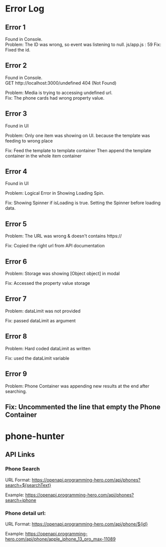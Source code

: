 # Error Log
## Error 1  
Found in Console.  
Problem: The ID was wrong, so event was listening to null. js/app.js : 59
Fix: Fixed the id.  

## Error 2  
Found in Console.  
GET http://localhost:3000/undefined 404 (Not Found)  

Problem: Media is trying to accessing undefined url.  
Fix: The phone cards had wrong property value.  

## Error 3  
Found in UI  

Problem: Only one item was showing on UI. because the template was feeding to wrong place  

Fix: Feed the template to template container Then append the template container in the whole item container  

## Error 4  
Found in UI  

Problem: Logical Error in Showing Loading Spin.  

Fix: Showing Spinner if isLoading is true. Setting the Spinner before loading data.  

## Error 5  

Problem: The URL was wrong & doesn't contains https://  

Fix: Copied the right url from API documentation  

## Error 6  

Problem: Storage was showing [Object object] in modal

Fix: Accessed the property value storage

## Error 7  

Problem: dataLimit was not provided  

Fix: passed dataLimit as argument  

## Error 8  

Problem: Hard coded dataLimit as written  

Fix: used the dataLimit variable  

## Error 9

Problem: Phone Container was appending new results at the end after searching. 

Fix: Uncommented the line that empty the Phone Container
---
# phone-hunter

## API Links

### Phone Search
URL Format: https://openapi.programming-hero.com/api/phones?search=${searchText}

Example: https://openapi.programming-hero.com/api/phones?search=iphone


### Phone detail url:
URL Format: https://openapi.programming-hero.com/api/phone/${id}


Example: https://openapi.programming-hero.com/api/phone/apple_iphone_13_pro_max-11089

